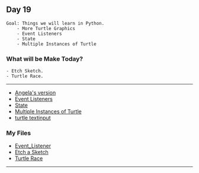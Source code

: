 ## Day 19

    Goal: Things we will learn in Python.
        - More Turtle Graphics
        - Event Listeners
        - State
        - Multiple Instances of Turtle

### What will be Make Today?
    - Etch Sketch.
    - Turtle Race.

----------------------------------------------------------------------------------------
- [Angela's version](https://replit.com/@appbrewery/quiz-game-final?embed=1)
- [Event Listeners](https://docs.python.org/3/library/turtle.html#turtle.listen)
- [State](https://docs.python.org/3/library/turtle.html#turtle.state)
- [Multiple Instances of Turtle](https://docs.python.org/3/library/turtle.html#turtle.clone)
- [turtle textinput](https://docs.python.org/3/library/turtle.html#turtle.textinput)

### My Files

- [Event_Listener](Event_Listener.py)
- [Etch a Sketch](Etch_a_sketch.py)
- [Turtle Race](Turtle_Race.py)

----------------------------------------------------------------------------------------